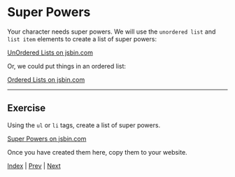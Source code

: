# Super Powers

Your character needs super powers. We will use the `unordered list` and `list item` elements to create a list of super powers:

<a class="jsbin-embed" href="https://jsbin.com/dupebu/1/embed?html,output">UnOrdered Lists on jsbin.com</a>

Or, we could put things in an ordered list:

<a class="jsbin-embed" href="https://jsbin.com/kelaqi/2/embed?html,output">Ordered Lists on jsbin.com</a>

---

## Exercise

Using the `ul` or `li` tags, create a list of super powers.

<a class="jsbin-embed" href="https://jsbin.com/gukoja/1/embed?html,output">Super Powers on jsbin.com</a>

Once you have created them here, copy them to your website.

[Index](.) | [Prev](story) | [Next](avatar)
